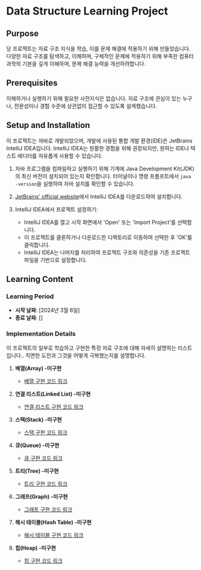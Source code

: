 # Data Structure Learning Project


## Purpose

당 프로젝트는 자료 구조 지식을 학습, 이를 문제 해결에 적용하기
위해 만들었습니다.  다양한 자료 구조를 탐색하고, 이해하며, 구체적인 
문제에 적용하기 위해  부족한 컴퓨터 과학의 기본을 깊게 이해하며, 문제 해결 능력을 
개선하려합니다.

## Prerequisites
이해하거나 실행하기 위해 필요한 사전지식은 없습니다. 
자료 구조에 관심이 있는 누구나,
전문성이나 경험 수준에 상관없이 접근할 수 있도록 설계했습니다.

## Setup and Installation
이 프로젝트는 자바로 개발되었으며, 개발에 사용된 통합 개발 환경(IDE)은 JetBrains IntelliJ IDEA입니다. IntelliJ IDEA는 원활한 경험을 위해 권장되지만, 원하는 IDE나 텍스트 에디터를 자유롭게 사용할 수 있습니다.

1. 자바 프로그램을 컴파일하고 실행하기 위해 기계에 Java Development Kit(JDK)의 최신 버전이 설치되어 있는지 확인합니다. 터미널이나 명령 프롬프트에서 `java -version`을 실행하여 자바 설치를 확인할 수 있습니다.

2. [JetBrains' official website](https://www.jetbrains.com/idea/download/)에서 IntelliJ IDEA를 다운로드하여 설치합니다.


3. IntelliJ IDEA에서 프로젝트 설정하기:
    - IntelliJ IDEA를 열고 시작 화면에서 'Open' 또는 'Import Project'를 선택합니다.
    - 이 프로젝트를 클론하거나 다운로드한 디렉토리로 이동하여 선택한 후 'OK'를 클릭합니다.
    - IntelliJ IDEA는 나머지를 처리하여 프로젝트 구조와 의존성을 기존 프로젝트 파일을 기반으로 설정합니다.

## Learning Content
### Learning Period
- **시작 날짜**: [2024년 3월 6일]
- **종료 날짜**: []

### Implementation Details
이 프로젝트의 일부로 학습하고 구현한 특정 자료 구조에 대해 자세히 설명하는 리스트입니다..
직면한 도전과 그것을 어떻게 극복했는지를 설명합니다. 

1. **배열(Array) -미구현**
    - [배열 구현 코드 링크](#)

2. **연결 리스트(Linked List) -미구현**
    - [연결 리스트 구현 코드 링크](#)

3. **스택(Stack) -미구현**
    - [스택 구현 코드 링크](#)

4. **큐(Queue) -미구현**
    - [큐 구현 코드 링크](#)

5. **트리(Tree) -미구현**
    - [트리 구현 코드 링크](#)

6. **그래프(Graph) -미구현**
    - [그래프 구현 코드 링크](#)

7. **해시 테이블(Hash Table) -미구현**
    - [해시 테이블 구현 코드 링크](#)

8. **힙(Heap) -미구현**
    - [힙 구현 코드 링크](#)